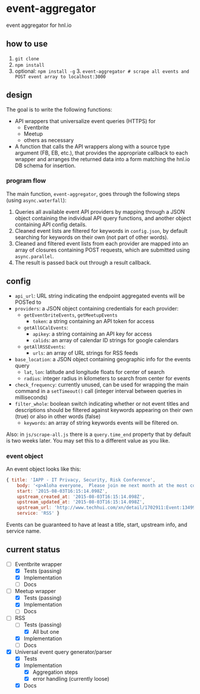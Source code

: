 # event-aggregator

event aggregator for hnl.io


## how to use

1. `git clone`
2. `npm install`
2. optional: `npm install -g`
    3. `event-aggregator # scrape all events and POST event array to localhost:3000`

## design

The goal is to write the following functions:

- API wrappers that universalize event queries (HTTPS) for
  - Eventbrite
  - Meetup
  - others as necessary
- A function that calls the API wrappers along with a source type argument (FB,
  EB, etc.), that provides the appropriate callback to each wrapper and arranges
  the returned data into a form matching the hnl.io DB schema for insertion.

### program flow

The main function, `event-aggregator`, goes through the following steps (using
`async.waterfall`):

1. Queries all available event API providers by mapping through a JSON object
   containing the individual API query functions, and another object containing
   API config details.
3. Cleaned event lists are filtered for keywords in `config.json`, by default
   searching for keywords on their own (not part of other words).
4. Cleaned and filtered event lists from each provider are mapped into an array
   of closures containing POST requests, which are submitted using
   `async.parallel`.
5. The result is passed back out through a result callback.

## config

- `api_url`: URL string indicating the endpoint aggregated events will be POSTed
  to
- `providers`: a JSON object containing credentials for each provider:
    - `getEventbriteEvents`, `getMeetupEvents`
        - `token`: a string containing an API token for access
    - `getAllGCalEvents`:
        - `apikey`: a string containing an API key for access
        - `calids`: an array of calendar ID strings for google calendars
    - `getAllRSSEvents`:
        - `urls`: an array of URL strings for RSS feeds
- `base_location`: a JSON object containing geographic info for the events query
    - `lat`, `lon`: latitude and longitude floats for center of search
    - `radius`: integer radius in kilometers to search from center for events
- `check_frequency`: currently unused, can be used for wrapping the main command
  in a `setTimeout()` call (integer interval between queries in milliseconds)
- `filter_whole`: boolean switch indicating whether or not event titles and
  descriptions should be filtered against keywords appearing on their own (true)
  or also in other words (false)
  - `keywords`: an array of string keywords events will be filtered on.

Also: in `js/scrape-all.js` there is a `query.time_end` property that by default
is two weeks later. You may set this to a different value as you like.

### event object

An event object looks like this:

```js
{ title: 'IAPP - IT Privacy, Security, Risk Conference',
    body: '<p>Aloha everyone,  Please join me next month at the most comprehensive IT based...',
    start: '2015-08-03T16:15:14.098Z',
    upstream_created_at: '2015-08-03T16:15:14.098Z',
    upstream_updated_at: '2015-08-03T16:15:14.098Z',
    upstream_url: 'http://www.techhui.com/xn/detail/1702911:Event:134990',
    service: 'RSS' }
```

Events can be guaranteed to have at least a title, start, upstream info, and
service name.

## current status

- [ ] Eventbrite wrapper
  - [x] Tests (passing)
  - [x] Implementation
  - [ ] Docs
- [ ] Meetup wrapper
  - [x] Tests (passing)
  - [x] Implementation
  - [ ] Docs
- [ ] RSS
  - [ ] Tests (passing)
    - [x] All but one
  - [x] Implementation
  - [ ] Docs
- [x] Universal event query generator/parser
  - [x] Tests
  - [x] Implementation
	- [x] Aggregation steps
	- [x] error handling (currently loose)
  - [x] Docs
